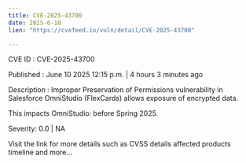 ```yaml
---
title: CVE-2025-43700
date: 2025-6-10
lien: "https://cvefeed.io/vuln/detail/CVE-2025-43700"

---
```


CVE ID : CVE-2025-43700

Published :  June 10
2025
12:15 p.m. | 4 hours
3 minutes ago

Description : Improper Preservation of Permissions vulnerability in Salesforce OmniStudio (FlexCards) allows exposure of encrypted data. 

This impacts OmniStudio: before Spring 2025.

Severity: 0.0 | NA

Visit the link for more details
such as CVSS details
affected products
timeline
and more...

